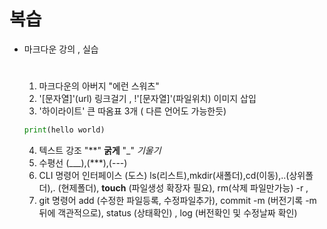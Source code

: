 # 복습
  - 마크다운 강의 , 실습
    #
    1. 마크다운의 아버지 "에런 스워츠"
    2. '[문자열]'(url) 링크걸기 , !'[문자열]'(파일위치) 이미지 삽입
    3. '하이라이트' 큰 따옴표 3개 ( 다른 언어도 가능한듯)
      ```python
      print(hello world)
      ```
    4. 텍스트 강조 
      "**" **굵게**
      "_" _기울기_
    5. 수평선 
      (___),(***),(---)
    6. CLI 명령어 인터페이스 (도스)
      ls(리스트),mkdir(새폴더),cd(이동),..(상위폴더),. (현제폴더), **touch** (파일생성 확장자 필요), rm(삭제 파일만가능) -r , 
    7. git 명령어
      add (수정한 파일등록, 수정파일추가), commit -m (버전기록 -m뒤에 객관적으로), status (상태확인) , log (버전확인 및 수정날짜 확인)
    